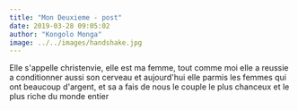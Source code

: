 ```yaml
---
title: "Mon Deuxieme - post"
date: 2019-03-28 09:05:02
author: "Kongolo Monga"
image: ../../images/handshake.jpg
---
```

Elle s'appelle christenvie, elle est ma femme, tout comme moi elle a reussie a conditionner aussi son cerveau
et aujourd'hui elle parmis les femmes qui ont beaucoup d'argent, et sa a fais de nous le couple le plus 
chanceux et le plus riche du monde entier